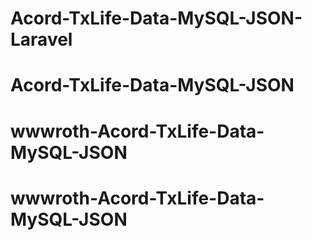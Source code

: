 # Acord-TxLife-Data-MySQL-JSON-Laravel
# Acord-TxLife-Data-MySQL-JSON
# wwwroth-Acord-TxLife-Data-MySQL-JSON
# wwwroth-Acord-TxLife-Data-MySQL-JSON
